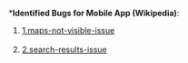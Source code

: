 
***Identified Bugs for Mobile App (Wikipedia)**:

1. [1.maps-not-visible-issue](./bugs/1.1.maps-nearby-not-working-issue)<br /><br />
2. [2.search-results-issue](./bugs/2.search-results-issue)<br /><br />
